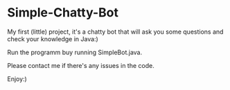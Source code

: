 # Simple-Chatty-Bot
My first (little) project, it's a chatty bot that will ask you some questions and check your knowledge in Java:)

Run the programm buy running SimpleBot.java.

Please contact me if there's any issues in the code.

Enjoy:)
